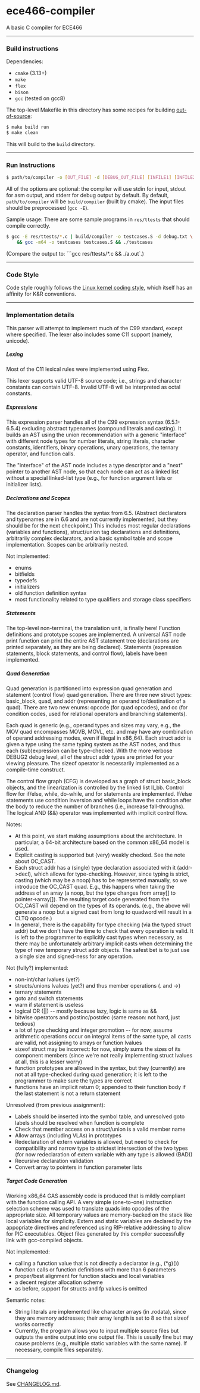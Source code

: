 # ece466-compiler
A basic C compiler for ECE466

---

### Build instructions
Dependencies:
- `cmake` (3.13+)
- `make`
- `flex`
- `bison`
- `gcc` (tested on gcc8)

The top-level Makefile in this directory has some recipes for building
[out-of-source][cmake-oos]:
```bash
$ make build run
$ make clean
```
This will build to the `build` directory.

---

### Run Instructions
```bash
$ path/to/compiler -o [OUT_FILE] -d [DEBUG_OUT_FILE] [INFILE1] [INFILE2] ...
```
All of the options are optional: the compiler will use stdin for input, stdout
for asm output, and stderr for debug output by default. By default,
`path/to/compiler` will be `build/compiler` (built by cmake). The input files
should be preprocessed (`gcc -E`).

Sample usage: There are some sample programs in `res/ttests` that should
compile correctly.
```bash
$ gcc -E res/ttests/*.c | build/compiler -o testcases.S -d debug.txt \
    && gcc -m64 -o testcases testcases.S && ./testcases
```
(Compare the output to: ```gcc res/ttests/*.c && ./a.out`.)

---

### Code Style
Code style roughly follows the [Linux kernel coding style][styleguide], which
itself has an affinity for K&R conventions.

---

### Implementation details
This parser will attempt to implement much of the C99 standard, except
where specified. The lexer also includes some C11 support (namely,
unicode).

##### Lexing
Most of the C11 lexical rules were implemented using Flex.

This lexer supports valid UTF-8 source code; i.e., strings and character
constants can contain UTF-8. Invalid UTF-8 will be interpreted as
octal constants.

##### Expressions
This expression parser handles all of the C99 expression syntax
(6.5.1-6.5.4) excluding abstract typenames (compound literals and casting).
It builds an AST using the union recommendation with a generic "interface"
with different node types for number literals, string literals, character
constants, identifiers, binary operations, unary operations, the ternary
operator, and function calls.

The "interface" of the AST node includes a type descriptor and a "next"
pointer to another AST node, so that each node can act as a linked list
without a special linked-list type (e.g., for function argument lists or
initializer lists).

##### Declarations and Scopes
The declaration parser handles the syntax from 6.5. (Abstract declarators
and typenames are in 6.6 and are not currently implemented, but they should
be for the next checkpoint.) This includes most regular declarations (variables
and functions), struct/union tag declarations and definitions, arbitrarily
complex declarators, and a basic symbol table and scope implementation. Scopes
can be arbitrarily nested.

Not implemented:
- enums
- bitfields
- typedefs
- initializers
- old function definition syntax
- most functionality related to type qualifiers and storage class specifiers

##### Statements
The top-level non-terminal, the translation unit, is finally here! Function
definitions and prototype scopes are implemented. A universal AST node print
function can print the entire AST statement tree (declarations are printed
separately, as they are being declared). Statements (expression statements,
block statements, and control flow), labels have been implemented.

##### Quad Generation
Quad generation is partitioned into expression quad generation and statement
(control flow) quad generation. There are three new struct types: basic_block,
quad, and addr (representing an operand to/destination of a quad). There are two
new enums: opcode (for quad opcodes), and cc (for condition codes, used for
relational operators and branching statements).

Each quad is generic (e.g., operand types and sizes may vary, e.g., the MOV
quad encompasses MOVB, MOVL, etc. and may have any combination of operand
addressing modes, even if illegal in x86_64). Each struct addr is given a type
using the same typing system as the AST nodes, and thus each (sub)expression
can be type-checked. With the more verbose DEBUG2 debug level, all of the
struct addr types are printed for your viewing pleasure. The sizeof operator
is necessarily implemented as a compile-time construct.

The control flow graph (CFG) is developed as a graph of struct basic_block
objects, and the linearization is controlled by the linked list ll_bb. Control
flow for if/else, while, do-while, and for statements are implemented. If/else
statements use condition inversion and while loops have the condition after
the body to reduce the number of branches (i.e., increase fall-throughs). The
logical AND (&&) operator was implemented with implicit control flow.

Notes:
- At this point, we start making assumptions about the architecture. In
    particular, a 64-bit architecture based on the common x86_64 model is used.
- Explicit casting is supported but (very) weakly checked. See the note about
    OC_CAST.
- Each struct addr has a (single) type declaration associated with it
    (addr->decl), which allows for type-checking. However, since typing is
    strict, casting (which may be a noop) has to be represented manually, so we
    introduce the OC_CAST quad. E.g., this happens when taking the address of
    an array (a noop, but the type changes from array[] to pointer->array[]).
    The resulting target code generated from the OC_CAST will depend on the
    types of its operands. (e.g., the above will generate a noop but a signed
    cast from long to quadword will result in a CLTQ opcode.)
- In general, there is the capability for type checking (via the typed struct
    addr) but we don't have the time to check that every operation is valid.
    It is left to the programmer to explicitly cast types when necessary, as
    there may be unfortunately arbitrary implicit casts when determining the
    type of new temporary struct addr objects. The safest bet is to just use
    a single size and signed-ness for any operation.

Not (fully?) implemented:
- non-int/char lvalues (yet?)
- structs/unions lvalues (yet?) and thus member operations (. and ->)
- ternary statements
- goto and switch statements
- warn if statement is useless
- logical OR (||) -- mostly because lazy, logic is same as &&
- bitwise operators and postinc/postdec (same reason: not hard, just tedious)
- a lot of type checking and integer promotion -- for now, assume arithmetic
    operations occur on integral items of the same type, all casts are valid, 
    not assigning to arrays or function lvalues
- sizeof struct may be incorrect: for now, simply sums the sizes of its
    component members (since we're not really implementing struct lvalues at
    all, this is a lesser worry)
- function prototypes are allowed in the syntax, but they (currently) are not
    at all type-checked during quad generation; it is left to the programmer
    to make sure the types are correct
- functions have an implicit return 0; appended to their function body if the
    last statement is not a return statement

Unresolved (from previous assignment):
- Labels should be inserted into the symbol table, and unresolved goto labels
    should be resolved when function is complete
- Check that member access on a struct/union is a valid member name
- Allow arrays (including VLAs) in prototypes
- Redeclaration of extern variables is allowed, but need to check for
    compatibility and narrow type to strictest intersection of the two types
    (for now redeclaration of extern variable with any type is allowed (BAD))
- Recursive declaration validation
- Convert array to pointers in function parameter lists

##### Target Code Generation
Working x86_64 GAS assembly code is produced that is mildly compliant with the
function calling API. A very simple (one-to-one) instruction selection scheme
was used to translate quads into opcodes of the appropriate size. All temporary
values are memory-backed on the stack like local variables for simplicity.
Extern and static variables are declared by the appopriate directives and
referenced using RIP-relative addressing to allow for PIC executables. Object
files generated by this compiler successfully link with gcc-compiled objects.

Not implemented:
- calling a function value that is not directly a declarator (e.g., (*g)())
- function calls or function definitions with more than 6 parameters
- proper/best alignment for function stacks and local variables
- a decent register allocation scheme
- as before, support for structs and fp values is omitted

Semantic notes:
- String literals are implemented like character arrays (in .rodata), since they
    are memory addresses; their array length is set to 8 so that sizeof works
    correctly
- Currently, the program allows you to input multiple source files but outputs
    the entire output into one output file. This is usually fine but may cause
    problems (e.g., multiple static variables with the same name). If necessary,
    compile files separately.

---

### Changelog
See [CHANGELOG.md](./CHANGELOG.md).

[cmake-oos]: https://www.cs.swarthmore.edu/~adanner/tips/cmake.php
[styleguide]: https://www.kernel.org/doc/html/latest/process/coding-style.html
